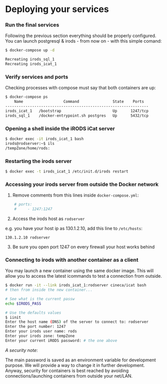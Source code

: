 
# Deploying your services

### Run the final services

Following the previous section everything should be properly configured.
You can launch postgresql & irods - from now on - with this simple comand:

```bash
$ docker-compose up -d

Recreating irods_sql_1
Recreating irods_icat_1
```

### Verify services and ports

Checking processes with compose must say that both containers are up:
```bash
$ docker-compose ps
    Name                  Command               State    Ports
----------------------------------------------------------------
irods_icat_1   /bootstrap                       Up      1247/tcp
irods_sql_1    /docker-entrypoint.sh postgres   Up      5432/tcp
```

### Opening a shell inside the iRODS iCat server

```bash
$ docker exec -it irods_icat_1 bash
irods@rodserver:~$ ils
/tempZone/home/rods:
```

### Restarting the irods server

```bash
$ docker exec -t irods_icat_1 /etc/init.d/irods restart
```

### Accessing your irods server from outside the Docker network

1) Remove comments from this lines inside `docker-compose.yml`:

```yaml
    # ports:
    #     - 1247:1247
```

2) Access the irods host as `rodserver`

e.g. you have your host ip as 130.1.2.10, add this line to `/etc/hosts`:
```
130.1.2.10 rodserver
```

3) Be sure you open port 1247 on every firewall your host works behind

### Connecting to irods with another container as a client

You may launch a new container using the same docker image.
This will allow you to access the latest icommands to test
a connection from outside.

```bash
$ docker run -it --link irods_icat_1:rodserver cineca/icat bash
# then from inside the new container...

# See what is the current passw
echo $IRODS_PASS

# Use the defaults values
$ iinit
Enter the host name (DNS) of the server to connect to: rodserver
Enter the port number: 1247
Enter your irods user name: rods
Enter your irods zone: tempZone
Enter your current iRODS password: # the one above
```

*A security note*:

The main password is saved as an environment variable for development purpose.
We will provide a way to change it in further development.
Anyway, security for containers is best reached by avoiding connections/launching
 containers from outside your net/LAN.
